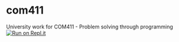 # com411
University work for COM411 - Problem solving through programming
[![Run on Repl.it](https://repl.it/badge/github/5fauxb04/com411)](https://repl.it/github/5fauxb04/com411)